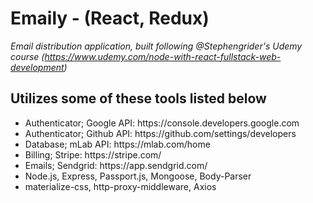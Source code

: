# Emaily - (React, Redux)

<i>Email distribution application, built following @Stephengrider's Udemy course
(https://www.udemy.com/node-with-react-fullstack-web-development) </i>

## Utilizes some of these tools listed below

<ul>
    <li>Authenticator; Google API: https://console.developers.google.com</li>
    <li>Authenticator; Github API: https://github.com/settings/developers</li>
    <li>Database; mLab API: https://mlab.com/home</li>
    <li>Billing; Stripe: https://stripe.com/</li>
    <li>Emails; Sendgrid: https://app.sendgrid.com/</li>
    <li>Node.js, Express, Passport.js, Mongoose, Body-Parser</li>
    <li>materialize-css, http-proxy-middleware, Axios</li>
</ul>
